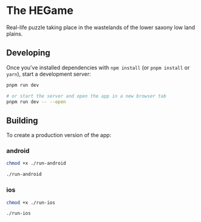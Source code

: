 # The HEGame

Real-life puzzle taking place in the wastelands of the lower saxony low land plains.


## Developing

Once you've installed dependencies with `npm install` (or `pnpm install` or `yarn`), start a development server:

```bash
pnpm run dev

# or start the server and open the app in a new browser tab
pnpm run dev -- --open
```

## Building

To create a production version of the app:

### android
```bash
chmod +x ./run-android

./run-android
```

### ios
```bash
chmod +x ./run-ios

./run-ios
```
